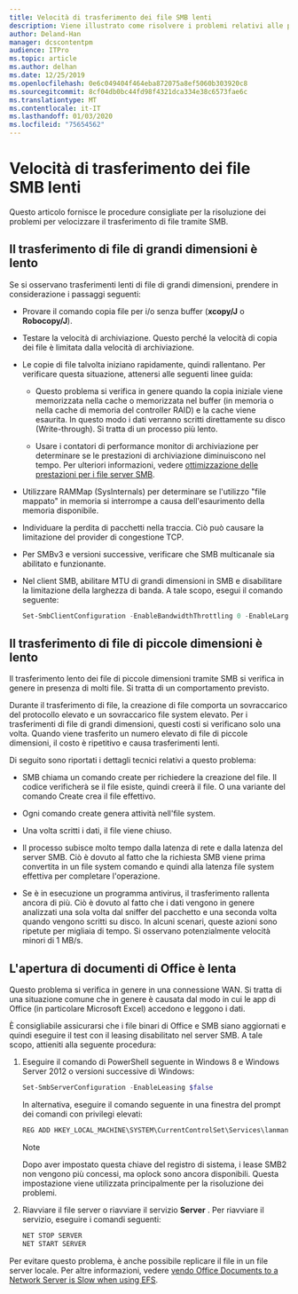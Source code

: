 ```yaml
---
title: Velocità di trasferimento dei file SMB lenti
description: Viene illustrato come risolvere i problemi relativi alle prestazioni di trasferimento di file SMB.
author: Deland-Han
manager: dcscontentpm
audience: ITPro
ms.topic: article
ms.author: delhan
ms.date: 12/25/2019
ms.openlocfilehash: 0e6c049404f464eba872075a8ef5060b303920c8
ms.sourcegitcommit: 8cf04db0bc44fd98f4321dca334e38c6573fae6c
ms.translationtype: MT
ms.contentlocale: it-IT
ms.lasthandoff: 01/03/2020
ms.locfileid: "75654562"
---
```

# <a name="slow-smb-files-transfer-speed"></a>Velocità di trasferimento dei file SMB lenti

Questo articolo fornisce le procedure consigliate per la risoluzione dei problemi per velocizzare il trasferimento di file tramite SMB.

## <a name="large-file-transfer-is-slow"></a>Il trasferimento di file di grandi dimensioni è lento

Se si osservano trasferimenti lenti di file di grandi dimensioni, prendere in considerazione i passaggi seguenti:

- Provare il comando copia file per i/o senza buffer (**xcopy/J** o **Robocopy/J**).

- Testare la velocità di archiviazione. Questo perché la velocità di copia dei file è limitata dalla velocità di archiviazione.

- Le copie di file talvolta iniziano rapidamente, quindi rallentano. Per verificare questa situazione, attenersi alle seguenti linee guida:
    
  - Questo problema si verifica in genere quando la copia iniziale viene memorizzata nella cache o memorizzata nel buffer (in memoria o nella cache di memoria del controller RAID) e la cache viene esaurita. In questo modo i dati verranno scritti direttamente su disco (Write-through). Si tratta di un processo più lento.
    
  - Usare i contatori di performance monitor di archiviazione per determinare se le prestazioni di archiviazione diminuiscono nel tempo. Per ulteriori informazioni, vedere [ottimizzazione delle prestazioni per i file server SMB](https://docs.microsoft.com/windows-server/administration/performance-tuning/role/file-server/smb-file-server).

- Utilizzare RAMMap (SysInternals) per determinare se l'utilizzo "file mappato" in memoria si interrompe a causa dell'esaurimento della memoria disponibile.

- Individuare la perdita di pacchetti nella traccia. Ciò può causare la limitazione del provider di congestione TCP.

- Per SMBv3 e versioni successive, verificare che SMB multicanale sia abilitato e funzionante.

- Nel client SMB, abilitare MTU di grandi dimensioni in SMB e disabilitare la limitazione della larghezza di banda. A tale scopo, esegui il comando seguente:  
  
  ```PowerShell
  Set-SmbClientConfiguration -EnableBandwidthThrottling 0 -EnableLargeMtu 1
  ```

## <a name="small-file-transfer-is-slow"></a>Il trasferimento di file di piccole dimensioni è lento

Il trasferimento lento dei file di piccole dimensioni tramite SMB si verifica in genere in presenza di molti file. Si tratta di un comportamento previsto.

Durante il trasferimento di file, la creazione di file comporta un sovraccarico del protocollo elevato e un sovraccarico file system elevato. Per i trasferimenti di file di grandi dimensioni, questi costi si verificano solo una volta. Quando viene trasferito un numero elevato di file di piccole dimensioni, il costo è ripetitivo e causa trasferimenti lenti.

Di seguito sono riportati i dettagli tecnici relativi a questo problema:

- SMB chiama un comando create per richiedere la creazione del file. Il codice verificherà se il file esiste, quindi creerà il file. O una variante del comando Create crea il file effettivo.

- Ogni comando create genera attività nell'file system.

- Una volta scritti i dati, il file viene chiuso.

- Il processo subisce molto tempo dalla latenza di rete e dalla latenza del server SMB. Ciò è dovuto al fatto che la richiesta SMB viene prima convertita in un file system comando e quindi alla latenza file system effettiva per completare l'operazione.

- Se è in esecuzione un programma antivirus, il trasferimento rallenta ancora di più. Ciò è dovuto al fatto che i dati vengono in genere analizzati una sola volta dal sniffer del pacchetto e una seconda volta quando vengono scritti su disco. In alcuni scenari, queste azioni sono ripetute per migliaia di tempo. Si osservano potenzialmente velocità minori di 1 MB/s.

## <a name="opening-office-documents-is-slow"></a>L'apertura di documenti di Office è lenta

Questo problema si verifica in genere in una connessione WAN. Si tratta di una situazione comune che in genere è causata dal modo in cui le app di Office (in particolare Microsoft Excel) accedono e leggono i dati.

È consigliabile assicurarsi che i file binari di Office e SMB siano aggiornati e quindi eseguire il test con il leasing disabilitato nel server SMB. A tale scopo, attieniti alla seguente procedura:
   
1. Eseguire il comando di PowerShell seguente in Windows 8 e Windows Server 2012 o versioni successive di Windows:
      
   ```PowerShell
   Set-SmbServerConfiguration -EnableLeasing $false  
   ```
      
   In alternativa, eseguire il comando seguente in una finestra del prompt dei comandi con privilegi elevati:  

   ```cmd
   REG ADD HKEY_LOCAL_MACHINE\SYSTEM\CurrentControlSet\Services\lanmanserver\parameters /v DisableLeasing /t REG\_DWORD /d 1 /f  
   ```
      
   > [!NOTE]
   > Dopo aver impostato questa chiave del registro di sistema, i lease SMB2 non vengono più concessi, ma oplock sono ancora disponibili. Questa impostazione viene utilizzata principalmente per la risoluzione dei problemi.
    
2. Riavviare il file server o riavviare il servizio **Server** . Per riavviare il servizio, eseguire i comandi seguenti:

   ```cmd  
   NET STOP SERVER 
   NET START SERVER
   ```

Per evitare questo problema, è anche possibile replicare il file in un file server locale. Per altre informazioni, vedere [vendo Office Documents to a Network Server is Slow when using EFS](https://docs.microsoft.com/office/troubleshoot/office/saving-file-to-network-server-slow).
